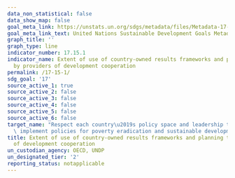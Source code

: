 ```yaml
---
data_non_statistical: false
data_show_map: false
goal_meta_link: https://unstats.un.org/sdgs/metadata/files/Metadata-17-15-01.pdf
goal_meta_link_text: United Nations Sustainable Development Goals Metadata (pdf 468kB)
graph_title: ''
graph_type: line
indicator_number: 17.15.1
indicator_name: Extent of use of country-owned results frameworks and planning tools
  by providers of development cooperation
permalink: /17-15-1/
sdg_goal: '17'
source_active_1: true
source_active_2: false
source_active_3: false
source_active_4: false
source_active_5: false
source_active_6: false
target_name: "Respect each country\u2019s policy space and leadership to establish and\
  \ implement policies for poverty eradication and sustainable development"
title: Extent of use of country-owned results frameworks and planning tools by providers
  of development cooperation
un_custodian_agency: OECD, UNDP
un_designated_tier: '2'
reporting_status: notapplicable
---
```


